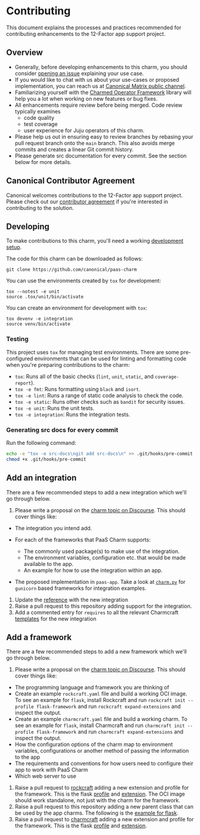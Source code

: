 # Contributing

This document explains the processes and practices recommended for contributing
enhancements to the 12-Factor app support project.

## Overview

- Generally, before developing enhancements to this charm, you should consider
  [opening an issue](https://github.com/canonical/paas-charm/issues) explaining your use case.
- If you would like to chat with us about your use-cases or proposed implementation, you can reach
  us at [Canonical Matrix public channel](https://matrix.to/#/#12-factor-charms:ubuntu.com).
- Familiarizing yourself with the [Charmed Operator Framework](https://juju.is/docs/sdk) library
  will help you a lot when working on new features or bug fixes.
- All enhancements require review before being merged. Code review typically examines
  - code quality
  - test coverage
  - user experience for Juju operators of this charm.
- Please help us out in ensuring easy to review branches by rebasing your pull request branch onto the `main` branch.
  This also avoids merge commits and creates a linear Git commit history.
- Please generate src documentation for every commit. See the section below for more details.

## Canonical Contributor Agreement

Canonical welcomes contributions to the 12-Factor app support project. Please check out our
[contributor agreement](https://ubuntu.com/legal/contributors) if you're interested in contributing to the solution.

## Developing

To make contributions to this charm, you'll need a working
[development setup](https://canonical-juju.readthedocs-hosted.com/en/latest/user/howto/manage-your-deployment/manage-your-deployment-environment/).

The code for this charm can be downloaded as follows:

```
git clone https://github.com/canonical/paas-charm
```

You can use the environments created by `tox` for development:

```shell
tox --notest -e unit
source .tox/unit/bin/activate
```

You can create an environment for development with `tox`:

```shell
tox devenv -e integration
source venv/bin/activate
```

### Testing

This project uses `tox` for managing test environments. There are some pre-configured environments
that can be used for linting and formatting code when you're preparing contributions to the charm:

* `tox`: Runs all of the basic checks (`lint`, `unit`, `static`, and `coverage-report`).
* `tox -e fmt`: Runs formatting using `black` and `isort`.
* `tox -e lint`: Runs a range of static code analysis to check the code.
* `tox -e static`: Runs other checks such as `bandit` for security issues.
* `tox -e unit`: Runs the unit tests.
* `tox -e integration`: Runs the integration tests.

### Generating src docs for every commit

Run the following command:

```bash
echo -e "tox -e src-docs\ngit add src-docs\n" >> .git/hooks/pre-commit
chmod +x .git/hooks/pre-commit
```

## Add an integration

There are a few recommended steps to add a new integration which we'll go
through below.

1. Please write a proposal on the
  [charm topic on Discourse](https://discourse.charmhub.io/c/charm/41). This
  should cover things like:

  * The integration you intend add.
  * For each of the frameworks that PaaS Charm supports:

    - The commonly used package(s) to make use of the integration.
    - The environment variables, configuration etc. that would be made available
      to the app.
    - An example for how to use the integration within an app.

  * The proposed implementation in `paas-app`. Take a look at
    [`charm.py`](paas_charm/_gunicorn/charm.py) for `gunicorn` based
    frameworks for integration examples.

1. Update the
  [reference](https://canonical-charmcraft.readthedocs-hosted.com/en/stable/reference/extensions/)
  with the new integration
1. Raise a pull request to this repository adding support for the integration.
1. Add a commented entry for `requires` to all the relevant Charmcraft
  [templates](https://github.com/canonical/charmcraft/tree/main/charmcraft/templates)
  for the new integration

## Add a framework

There are a few recommended steps to add a new framework which we'll go through
below.

1. Please write a proposal on the
  [charm topic on Discourse](https://discourse.charmhub.io/c/charm/41). This
  should cover things like:

  * The programming language and framework you are thinking of
  * Create an example `rockcraft.yaml` file and build a working OCI image. To
    see an example for `flask`, install Rockcraft and run
    `rockcraft init --profile flask-framework` and run
    `rockcraft expand-extensions` and inspect the output.
  * Create an example `charmcraft.yaml` file and build a working charm. To see
    an example for `flask`, install Charmcraft and run
    `charmcraft init --profile flask-framework` and run
    `charmcraft expand-extensions` and inspect the output.
  * How the configuration options of the charm map to environment variables,
    configurations or another method of passing the information to the app
  * The requirements and conventions for how users need to configure their app
    to work with PaaS Charm
  * Which web server to use

1. Raise a pull request to [rockcraft](https://github.com/canonical/rockcraft)
  adding a new extension and profile for the framework. This is the flask
  [profile](https://github.com/canonical/rockcraft/blob/fdd2dee18c81b12f25e6624a5a48f9f1ac9fdb90/rockcraft/commands/init.py#L79)
  and
  [extension](https://github.com/canonical/rockcraft/blob/fdd2dee18c81b12f25e6624a5a48f9f1ac9fdb90/rockcraft/extensions/gunicorn.py#L176).
  The OCI image should work standalone, not just with the charm for the
  framework.
1. Raise a pull request to this repository adding a new parent class that can be
  used by the app charms. The following is the
  [example for flask](./paas_charm/flask/charm.py).
1. Raise a pull request to
  [charmcraft](https://github.com/canonical/charmcraft) adding a new extension
  and profile for the framework. This is the flask
  [profile](https://github.com/canonical/charmcraft/tree/main/charmcraft/templates/init-flask-framework)
  and
  [extension](https://github.com/canonical/charmcraft/blob/b6baa10566e3f3933cbd42392a0fe62cc79d2b6b/charmcraft/extensions/gunicorn.py#L167).